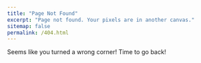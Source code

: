 ```yaml
---
title: "Page Not Found"
excerpt: "Page not found. Your pixels are in another canvas."
sitemap: false
permalink: /404.html
---
```


Seems like you turned a wrong corner! Time to go back!